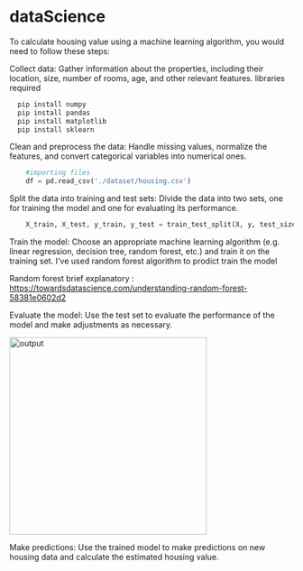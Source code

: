 # dataScience
To calculate housing value using a machine learning algorithm, you would need to follow these steps:
    
Collect data: Gather information about the properties, including their location, size, number of rooms, age, and other relevant features.
libraries required 

```powershell
  pip install numpy
  pip install pandas
  pip install matplotlib
  pip install sklearn
```
    
Clean and preprocess the data: Handle missing values, normalize the features, and convert categorical variables into numerical ones.

``` python 
    #importing files
    df = pd.read_csv('./dataset/housing.csv')
```
    
Split the data into training and test sets: Divide the data into two sets, one for training the model and one for evaluating its performance.

``` python 
    X_train, X_test, y_train, y_test = train_test_split(X, y, test_size=0.2, random_state=0)
```
    
Train the model: Choose an appropriate machine learning algorithm (e.g. linear regression, decision tree, random forest, etc.) and train it on the training set.
I've used random forest algorithm to prodict train the model

Random forest brief explanatory : https://towardsdatascience.com/understanding-random-forest-58381e0602d2
    
Evaluate the model: Use the test set to evaluate the performance of the model and make adjustments as necessary.

<img src="https://drive.google.com/uc?export=view&id=1KvhUGNJlRNJiJp7IUA8v2cDsf__OpfG7" width="350" title="output">

Make predictions: Use the trained model to make predictions on new housing data and calculate the estimated housing value.
